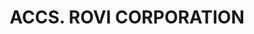 ---
layout: asset
title: ACCS. ROVI CORPORATION                                      
isin: US7793761021
---